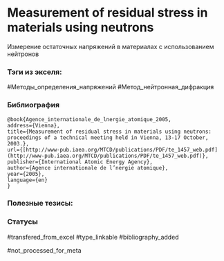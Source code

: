 # Measurement of residual stress in materials using neutrons

Измерение остаточных напряжений в материалах с использованием нейтронов

### Тэги из экселя:
#Методы_определения_напряжений 
#Метод_нейтронная_дифракция 

### Библиография
```
@book{Agence_internationale_de_lnergie_atomique_2005,
address={Vienna},
title={Measurement of residual stress in materials using neutrons: proceedings of a technical meeting held in Vienna, 13-17 October, 2003.},
url={[http://www-pub.iaea.org/MTCD/publications/PDF/te_1457_web.pdf](http://www-pub.iaea.org/MTCD/publications/PDF/te_1457_web.pdf)},
publisher={International Atomic Energy Agency},
author={Agence internationale de l’nergie atomique},
year={2005},
language={en}
}
```

### Полезные тезисы:

### Статусы
#transfered_from_excel 
#type_linkable 
#bibliography_added

#not_processed_for_meta
